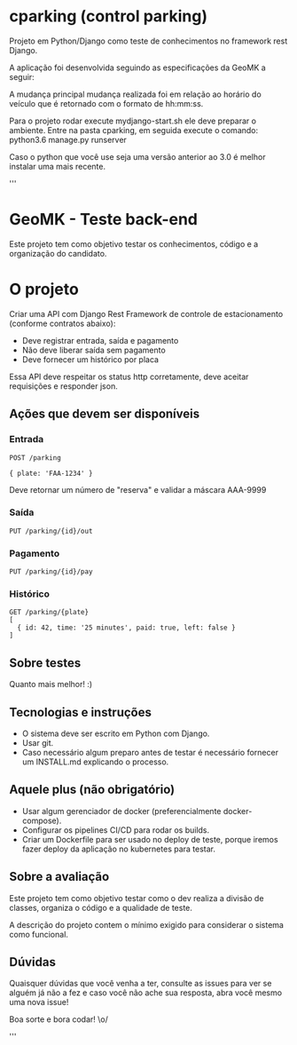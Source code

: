 # cparking (control parking)
Projeto em Python/Django como teste de conhecimentos no framework rest Django.

A aplicação foi desenvolvida seguindo as especificações da GeoMK a seguir:

A mudança principal mudança realizada foi em relação ao horário do veículo que é retornado com o formato de hh:mm:ss. 

Para o projeto rodar execute mydjango-start.sh ele deve preparar o ambiente. Entre na pasta cparking, em seguida execute o comando: python3.6 manage.py runserver

Caso o python que você use seja uma versão anterior ao 3.0 é melhor instalar uma mais recente.

'''
# GeoMK - Teste back-end

Este projeto tem como objetivo testar os conhecimentos, código e a organização do candidato.

# O projeto

Criar uma API com Django Rest Framework de controle de estacionamento (conforme contratos abaixo):

  - Deve registrar entrada, saída e pagamento
  - Não deve liberar saída sem pagamento
  - Deve fornecer um histórico por placa

Essa API deve respeitar os status http corretamente, deve aceitar requisições e responder json.

## Ações que devem ser disponíveis

### Entrada

```
POST /parking

{ plate: 'FAA-1234' }
```

Deve retornar um número de "reserva" e validar a máscara AAA-9999

### Saída

```
PUT /parking/{id}/out
```

### Pagamento

```
PUT /parking/{id}/pay
```

### Histórico

```
GET /parking/{plate}
[
  { id: 42, time: '25 minutes', paid: true, left: false }
]
```

## Sobre testes

Quanto mais melhor! :)

## Tecnologias e instruções

-  O sistema deve ser escrito em Python com Django.
-  Usar git.
-  Caso necessário algum preparo antes de testar é necessário fornecer um INSTALL.md explicando o processo.

## Aquele plus (não obrigatório)
-  Usar algum gerenciador de docker (preferencialmente docker-compose).
-  Configurar os pipelines CI/CD para rodar os builds.
-  Criar um Dockerfile para ser usado no deploy de teste, porque iremos fazer deploy da aplicação no kubernetes para testar.

## Sobre a avaliação

Este projeto tem como objetivo testar como o dev realiza a divisão de classes, organiza o código e a qualidade de teste.

A descrição do projeto contem o mínimo exigido para considerar o sistema como funcional.

## Dúvidas

Quaisquer dúvidas que você venha a ter, consulte as issues para ver se alguém já não a fez e caso você não ache sua resposta, abra você mesmo uma nova issue!

Boa sorte e bora codar! \o/

'''
